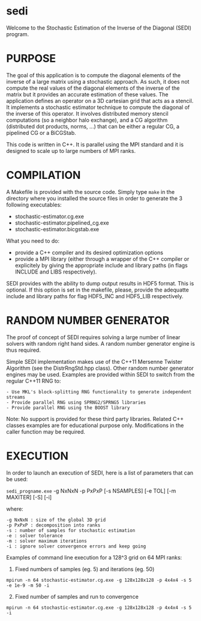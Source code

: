 # sedi

Welcome to the Stochastic Estimation of the Inverse of the Diagonal (SEDI) program.

PURPOSE
=========

The goal of this application is to compute the diagonal elements of the inverse of a large matrix 
using a stochastic approach. As such, it does not compute the real values of the diagonal elements 
of the inverse of the matrix but it provides an accurate estimation of these values.
The application defines an operator on a 3D cartesian grid that acts as a stencil. It implements 
a stochastic estimator technique to compute the diagonal of the inverse of this operator.
It involves distributed memory stencil computations (so a neighbor halo exchange), and a CG algorithm
(distributed dot products, norms, ...) that can be either a regular CG, a pipelined CG or a BiCGStab.

This code is written in C++. It is parallel using the MPI standard and it is designed to scale up
to large numbers of MPI ranks. 


COMPILATION
=============

A Makefile is provided with the source code. Simply type `make` in the directory where you installed 
the source files in order to generate the 3 following executables:
- stochastic-estimator.cg.exe
- stochastic-estimator.pipelined_cg.exe
- stochastic-estimator.bicgstab.exe 

What you need to do:
- provide a C++ compiler and its desired optimization options
- provide a MPI library (either through a wrapper of the C++ compiler or explicitely by giving the 
appropriate include and library paths (in flags INCLUDE and LIBS respectively).

SEDI provides with the ability to dump output results in HDF5 format. This is optional.
If this option is set in the makefile, please, provide the adequatte include and library paths for
flag HDF5_INC and HDF5_LIB respectively.


RANDOM NUMBER GENERATOR
=========================

The proof of concept of SEDI requires solving a large number of linear solvers with random right hand sides.
A random number generator engine is thus required.

Simple SEDI implementation makes use of the C++11 Mersenne Twister Algorithm (see the DistrRngStd.hpp class).
Other random number generator engines may be used. Examples are provided within SEDI to switch from the regular
C++11 RNG to:

	- Use MKL's block-splitting RNG functionality to generate independent streams
	- Provide parallel RNG using SPRNG2/SPRNG5 libraries
	- Provide parallel RNG using the BOOST library

Note: No support is provided for these third party libraries. Related C++ classes examples are for educational 
purpose only. Modifications in the caller function may be required.


EXECUTION
===========

In order to launch an execution of SEDI, here is a list of parameters that can be used:

`sedi_progname.exe` -g NxNxN -p PxPxP [-s NSAMPLES] [-e TOL] [-m MAXITER] [-S] [-i]

where:

	-g NxNxN : size of the global 3D grid
	-p PxPxP : decomposition into ranks
	-s : number of samples for stochastic estimation
	-e : solver tolerance
	-m : solver maximum iterations
	-i : ignore solver convergence errors and keep going


Examples of command line execution for a 128^3 grid on 64 MPI ranks:

1. Fixed numbers of samples (eg. 5) and iterations (eg. 50)

`mpirun -n 64 stochastic-estimator.cg.exe -g 128x128x128 -p 4x4x4 -s 5 -e 1e-9 -m 50 -i	`

2. Fixed number of samples and run to convergence

`mpirun -n 64 stochastic-estimator.cg.exe -g 128x128x128 -p 4x4x4 -s 5 -i`

